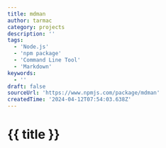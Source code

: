 ```yaml
---
title: mdman
author: tarmac
category: projects
description: ''
tags:
  - 'Node.js'
  - 'npm package'
  - 'Command Line Tool'
  - 'Markdown'
keywords:
  - ''
draft: false
sourceUrl: 'https://www.npmjs.com/package/mdman'
createdTime: '2024-04-12T07:54:03.638Z'
---
```


# {{ title }}

